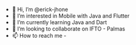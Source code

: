- 👋 Hi, I’m @erick-jhone
- 👀 I’m interested in Mobile with Java and Flutter 
- 🌱 I’m currently learning Java and Dart
- 💞️ I’m looking to collaborate on IFTO - Palmas 
- 📫 How to reach me -  

<!---
erick-jhone/erick-jhone is a ✨ special ✨ repository because its `README.md` (this file) appears on your GitHub profile.
You can click the Preview link to take a look at your changes.
--->
